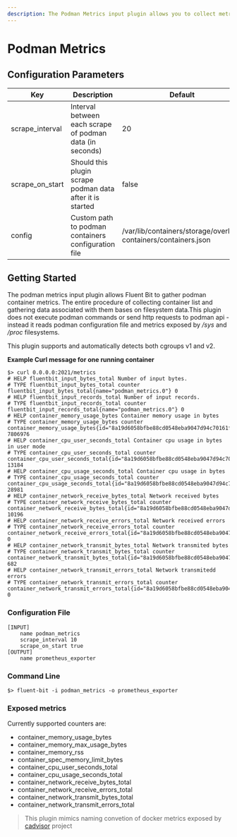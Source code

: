 ```yaml
---
description: The Podman Metrics input plugin allows you to collect metrics from podman containers, so they can be exposed later as, for example, Prometheus counters and gauges.
---
```


# Podman Metrics

## Configuration Parameters

| **Key**           | Description                                                | Default                                                        |
| ----------------- | ---------------------------------------------------------- | -------------------------------------------------------------- |
| scrape_interval   | Interval between each scrape of podman data (in seconds)   | 20                                                             |
| scrape_on_start   | Should this plugin scrape podman data after it is started  | false                                                          |
| config            | Custom path to podman containers configuration file        | /var/lib/containers/storage/overlay-containers/containers.json |

## Getting Started

The podman metrics input plugin allows Fluent Bit to gather podman container metrics. The entire procedure of collecting container list and gathering data associated with them bases on filesystem data.This plugin does not execute podman commands or send http requests to podman api - instead it reads podman configuration file and metrics exposed by */sys* and */proc* filesystems.

This plugin supports and automatically detects both cgroups v1 and v2.

**Example Curl message for one running container**

```
$> curl 0.0.0.0:2021/metrics
# HELP fluentbit_input_bytes_total Number of input bytes.
# TYPE fluentbit_input_bytes_total counter
fluentbit_input_bytes_total{name="podman_metrics.0"} 0
# HELP fluentbit_input_records_total Number of input records.
# TYPE fluentbit_input_records_total counter
fluentbit_input_records_total{name="podman_metrics.0"} 0
# HELP container_memory_usage_bytes Container memory usage in bytes
# TYPE container_memory_usage_bytes counter
container_memory_usage_bytes{id="8a19d6058bfbe88cd0548eba9047d94c70161f5d74b545c7504b2f27491686d9",name="determined_mcnulty"} 7806976
# HELP container_cpu_user_seconds_total Container cpu usage in bytes in user mode
# TYPE container_cpu_user_seconds_total counter
container_cpu_user_seconds_total{id="8a19d6058bfbe88cd0548eba9047d94c70161f5d74b545c7504b2f27491686d9",name="determined_mcnulty"} 13184
# HELP container_cpu_usage_seconds_total Container cpu usage in bytes
# TYPE container_cpu_usage_seconds_total counter
container_cpu_usage_seconds_total{id="8a19d6058bfbe88cd0548eba9047d94c70161f5d74b545c7504b2f27491686d9",name="determined_mcnulty"} 28981
# HELP container_network_receive_bytes_total Network received bytes
# TYPE container_network_receive_bytes_total counter
container_network_receive_bytes_total{id="8a19d6058bfbe88cd0548eba9047d94c70161f5d74b545c7504b2f27491686d9",name="determined_mcnulty",interface="eth0"} 10196
# HELP container_network_receive_errors_total Network received errors
# TYPE container_network_receive_errors_total counter
container_network_receive_errors_total{id="8a19d6058bfbe88cd0548eba9047d94c70161f5d74b545c7504b2f27491686d9",name="determined_mcnulty",interface="eth0"} 0
# HELP container_network_transmit_bytes_total Network transmited bytes
# TYPE container_network_transmit_bytes_total counter
container_network_transmit_bytes_total{id="8a19d6058bfbe88cd0548eba9047d94c70161f5d74b545c7504b2f27491686d9",name="determined_mcnulty",interface="eth0"} 682
# HELP container_network_transmit_errors_total Network transmitedd errors
# TYPE container_network_transmit_errors_total counter
container_network_transmit_errors_total{id="8a19d6058bfbe88cd0548eba9047d94c70161f5d74b545c7504b2f27491686d9",name="determined_mcnulty",interface="eth0"} 0
```

### Configuration File

```
[INPUT]
    name podman_metrics
    scrape_interval 10
    scrape_on_start true
[OUTPUT]
    name prometheus_exporter
```

### Command Line

```
$> fluent-bit -i podman_metrics -o prometheus_exporter
```

### Exposed metrics

Currently supported counters are:
- container_memory_usage_bytes
- container_memory_max_usage_bytes
- container_memory_rss
- container_spec_memory_limit_bytes
- container_cpu_user_seconds_total
- container_cpu_usage_seconds_total
- container_network_receive_bytes_total
- container_network_receive_errors_total
- container_network_transmit_bytes_total
- container_network_transmit_errors_total

> This plugin mimics naming convetion of docker metrics exposed by [cadvisor](https://github.com/google/cadvisor) project